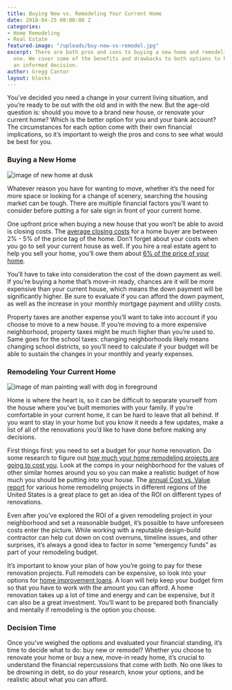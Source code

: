 ```yaml
---
title: Buying New vs. Remodeling Your Current Home
date: 2018-04-25 00:00:00 Z
categories:
- Home Remodeling
- Real Estate
featured-image: "/uploads/buy-new-vs-remodel.jpg"
excerpt: There are both pros and cons to buying a new home and remodeling your current
  one. We cover some of the benefits and drawbacks to both options to help you make
  an informed decision.
author: Gregg Cantor
layout: blocks
---
```


You’ve decided you need a change in your current living situation, and you’re ready to be out with the old and in with the new. But the age-old question is: should you move to a brand new house, or renovate your current home? Which is the better option for you and your bank account? The circumstances for each option come with their own financial implications, so it’s important to weigh the pros and cons to see what would be best for you.

### Buying a New Home

![image of new home at dusk](/uploads/buying-new-home.jpg "Pros and Cons of Buying a New Home")

Whatever reason you have for wanting to move, whether it’s the need for more space or looking for a change of scenery, searching the housing market can be tough. There are multiple financial factors you’ll want to consider before putting a for sale sign in front of your current home.

One upfront price when buying a new house that you won’t be  able to avoid is closing costs. The [average closing costs](https://www.zillow.com/mortgage-learning/closing-costs/) for a home buyer are between 2% - 5% of the price tag of the home. Don’t forget about your costs when you go to sell your current house as well. If you hire a real estate agent to help you sell your home, you’ll owe them about [6% of the price of your home](https://www.realtor.com/advice/sell/how-much-does-it-cost-to-sell-a-house/).

You’ll have to take into consideration the cost of the down payment as well. If you’re buying a home that’s move-in ready, chances are it will be more expensive than your current house, which means the down payment will be significantly higher. Be sure to evaluate if you can afford the down payment, as well as the increase in your monthly mortgage payment and utility costs.

Property taxes are another expense you’ll want to take into account if you choose to move to a new house. If you’re moving to a more expensive neighborhood, property taxes might be much higher than you’re used to. Same goes for the school taxes: changing neighborhoods likely means changing school districts, so you’ll need to calculate if your budget will be able to sustain the changes in your monthly and yearly expenses.

### Remodeling Your Current Home

![image of man painting wall with dog in foreground](/uploads/remodel-current-home.jpg "Pros and Cons of Remodeling Your Current Home")

Home is where the heart is, so it can be difficult to separate yourself from the house where you’ve built memories with your family. If you’re comfortable in your current home, it can be hard to leave that all behind. If you want to stay in your home but you know it needs a few updates, make a list of all of the renovations you’d like to have done before making any decisions.

First things first: you need to set a budget for your home renovation. Do some research to figure out [how much your home remodeling projects are going to cost you](https://murraylampert.com/how-much-will-my-home-remodeling-project-cost/). Look at the comps in your neighborhood for the values of other similar homes around you so you can make a realistic budget of how much you should be putting into your house. The [annual Cost vs. Value report](/infographic-2018-cost-vs-value-report-home-remodeling/) for various home remodeling projects in different regions of the United States is a great place to get an idea of the ROI on different types of renovations.

Even after you’ve explored the ROI of a given remodeling project in your neighborhood and set a reasonable budget, it’s possible to have unforeseen costs enter the picture. While working with a reputable design-build contractor can help cut down on cost overruns, timeline issues, and other surprises, it’s always a good idea to factor in some “emergency funds” as part of your remodeling budget.

It’s important to know your plan of how you’re going to pay for these renovation projects. Full remodels can be expensive, so look into your options for [home improvement loans](https://www.earnest.com/personal-loans/home-improvement-loans). A loan will help keep your budget firm so that you have to work with the amount you can afford. A home renovation takes up a lot of time and energy and can be expensive, but it can also be a great investment. You’ll want to be prepared both financially and mentally if remodeling is the option you choose.

### Decision Time

Once you’ve weighed the options and evaluated your financial standing, it’s time to decide what to do: buy new or remodel? Whether you choose to renovate your home or buy a new, move-in ready home, it’s crucial to understand the financial repercussions that come with both. No one likes to be drowning in debt, so do your research, know your options, and be realistic about what you can afford.
